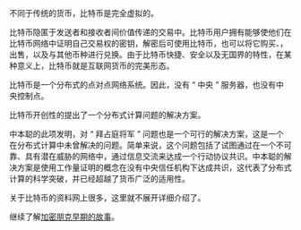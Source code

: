 不同于传统的货币，比特币是完全虚拟的。

比特币隐匿于发送者和接收者间价值传递的交易中。比特币用户拥有能够使他们在比特币网络中证明自己交易权的密钥，解密后可使用比特币，也可以将它购买、，出售，以及与其他币种进行兑换。由于比特币快捷、安全以及无国界的特性，在某种意义上，比特币就是互联网货币的完美形态。

比特币是一个分布式的点对点网络系统。因此，没有 “ 中央 ” 服务器，也没有中央控制点。



比特币开创性的提出了一个分布式计算问题的解决方案。

中本聪的此项发明，对 “ 拜占庭将军 ” 问题也是一个可行的解决方案，这是一个在分布式计算中未曾解决的问题。简单来说，这个问题包括了试图通过在一个不可靠、具有潜在威胁的网络中，通过信息交流来达成一个行动协议共识。中本聪的解决方案是使用工作量证明的概念在没有中央信任机构下达成共识，这代表了分布式计算的科学突破，并已经超越了货币广泛的适用性。



关于比特币的资料网上很多，这里就不展开详细介绍了。

继续了解[加密朋克早期的故事](加密朋克的那些事.md)。

